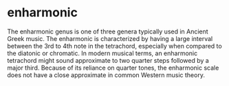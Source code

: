 <h1>enharmonic</h1>

The enharmonic genus is one of three genera typically used in Ancient Greek music. The enharmonic is characterized by having a large interval between the 3rd to 4th note in the tetrachord, especially when compared to the diatonic or chromatic. In modern musical terms, an enharmonic tetrachord might sound approximate to two quarter steps followed by a major third. Because of its reliance on quarter tones, the enharmonic scale does not have a close approximate in common Western music theory.